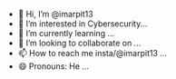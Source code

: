- 👋 Hi, I’m @imarpit13
- 👀 I’m interested in Cybersecurity...
- 🌱 I’m currently learning ...
- 💞️ I’m looking to collaborate on ...
- 📫 How to reach me insta/@imarpit13 ...
- 😄 Pronouns: He ...

<!---
imarpit13/imarpit13 is a ✨ special ✨ repository because its `README.md` (this file) appears on your GitHub profile.
You can click the Preview link to take a look at your changes.
--->
